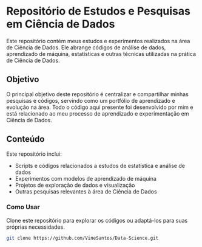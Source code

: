 # Repositório de Estudos e Pesquisas em Ciência de Dados

Este repositório contém meus estudos e experimentos realizados na área de Ciência de Dados. Ele abrange códigos de análise de dados, aprendizado de máquina, estatísticas e outras técnicas utilizadas na prática de Ciência de Dados.

## Objetivo

O principal objetivo deste repositório é centralizar e compartilhar minhas pesquisas e códigos, servindo como um portfólio de aprendizado e evolução na área. Todo o código aqui presente foi desenvolvido por mim e está relacionado ao meu processo de aprendizado e experimentação em Ciência de Dados.

## Conteúdo

Este repositório inclui:

- Scripts e códigos relacionados a estudos de estatística e análise de dados
- Experimentos com modelos de aprendizado de máquina
- Projetos de exploração de dados e visualização
- Outras pesquisas relevantes à área de Ciência de Dados

### Como Usar

Clone este repositório para explorar os códigos ou adaptá-los para suas próprias necessidades.

```bash
git clone https://github.com/VineSantos/Data-Science.git

